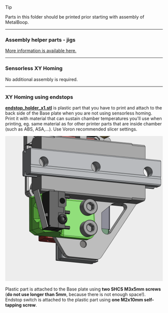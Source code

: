 > [!TIP]
> Parts in this folder should be printed prior starting with assembly of MetalBoop.

---

### Assembly helper parts - jigs

[More information is available here.](https://github.com/PrintersForAnts/MetalBoop/tree/main/STL/jigs)

---

### Sensorless XY Homing

No additional assembly is required.

---

### XY Homing using endstops

[**endstop_holder_x1.stl**](./endstop_holder_x1.stl) is plastic part that you have to print and attach to the back side of the Base plate when you are not using sensorless homing. Print it with material that can sustain chamber temperatures you'll use when printing, eg. same material as for other printer parts that are inside chamber (such as ABS, ASA,...). Use Voron recommended slicer settings.

![Endstop-Mount](../imgs/assembly/endstop_mount.png)

Plastic part is attached to the Base plate using **two SHCS M3x5mm screws** (**do not use longer than 5mm**, because there is not enough space!). Endstop switch is attached to the plastic part using **one M2x10mm self-tapping screw**.

